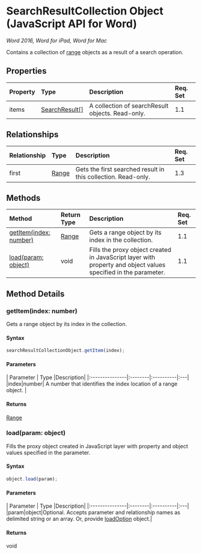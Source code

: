 # SearchResultCollection Object (JavaScript API for Word)

_Word 2016, Word for iPad, Word for Mac_

Contains a collection of [range](range.md) objects as a result of a search operation.

## Properties

| Property	   | Type	|Description| Req. Set|
|:---------------|:--------|:----------|:----|
|items|[SearchResult[]](searchresult.md)|A collection of searchResult objects. Read-only.|1.1||

## Relationships
| Relationship | Type	|Description| Req. Set|
|:---------------|:--------|:----------|:----|
|first|[Range](range.md)|Gets the first searched result in this collection. Read-only.|1.3||

## Methods

| Method		   | Return Type	|Description| Req. Set|
|:---------------|:--------|:----------|:----|
|[getItem(index: number)](#getitemindex-number)|[Range](range.md)|Gets a range object by its index in the collection.|1.1|
|[load(param: object)](#loadparam-object)|void|Fills the proxy object created in JavaScript layer with property and object values specified in the parameter.|1.1|

## Method Details


### getItem(index: number)
Gets a range object by its index in the collection.

#### Syntax
```js
searchResultCollectionObject.getItem(index);
```

#### Parameters
| Parameter	   | Type	|Description|
|:---------------|:--------|:----------|:---|
|index|number| A number that identifies the index location of a range object. |

#### Returns
[Range](range.md)

### load(param: object)
Fills the proxy object created in JavaScript layer with property and object values specified in the parameter.

#### Syntax
```js
object.load(param);
```

#### Parameters
| Parameter	   | Type	|Description|
|:---------------|:--------|:----------|:---|
|param|object|Optional. Accepts parameter and relationship names as delimited string or an array. Or, provide [loadOption](loadoption.md) object.|

#### Returns
void
